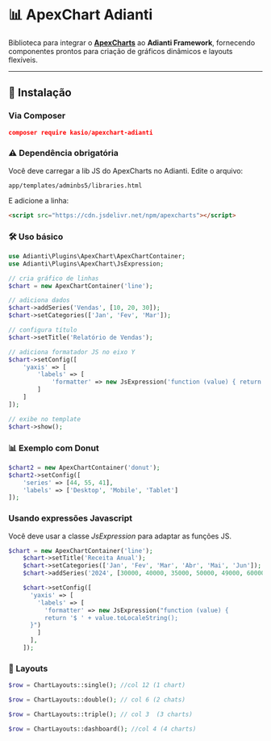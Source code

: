 # 📊 ApexChart Adianti

Biblioteca para integrar o **[ApexCharts](https://apexcharts.com/)** ao **Adianti Framework**, fornecendo componentes prontos para criação de gráficos dinâmicos e layouts flexíveis.

---

## 🚀 Instalação

### Via Composer

```json
composer require kasio/apexchart-adianti
```

### ⚠️ Dependência obrigatória

Você deve carregar a lib JS do ApexCharts no Adianti.
Edite o arquivo:

`app/templates/adminbs5/libraries.html`

E adicione a linha:

```html
<script src="https://cdn.jsdelivr.net/npm/apexcharts"></script>
```

### 🛠️ Uso básico

```php
use Adianti\Plugins\ApexChart\ApexChartContainer;
use Adianti\Plugins\ApexChart\JsExpression;

// cria gráfico de linhas
$chart = new ApexChartContainer('line');

// adiciona dados
$chart->addSeries('Vendas', [10, 20, 30]);
$chart->setCategories(['Jan', 'Fev', 'Mar']);

// configura título
$chart->setTitle('Relatório de Vendas');

// adiciona formatador JS no eixo Y
$chart->setConfig([
    'yaxis' => [
        'labels' => [
            'formatter' => new JsExpression('function (value) { return value + " $"; }')
        ]
    ]
]);

// exibe no template
$chart->show();
```

### 📊 Exemplo com Donut

```php
$chart2 = new ApexChartContainer('donut');
$chart2->setConfig([
    'series' => [44, 55, 41],
    'labels' => ['Desktop', 'Mobile', 'Tablet']
]);
```

### Usando expressões Javascript

Você deve usar a classe _JsExpression_ para adaptar as funções JS.

```php
$chart = new ApexChartContainer('line');
    $chart->setTitle('Receita Anual');
    $chart->setCategories(['Jan', 'Fev', 'Mar', 'Abr', 'Mai', 'Jun']);
    $chart->addSeries('2024', [30000, 40000, 35000, 50000, 49000, 60000]);

    $chart->setConfig([
      'yaxis' => [
        'labels' => [
          'formatter' => new JsExpression("function (value) {
          return '$ ' + value.toLocaleString();
      }")
        ]
      ],
    ]);
```

### 🎨 Layouts

```php
$row = ChartLayouts::single(); //col 12 (1 chart)

$row = ChartLayouts::double(); // col 6 (2 chats)

$row = ChartLayouts::triple(); // col 3  (3 charts)

$row = ChartLayouts::dashboard(); //col 4 (4 charts)

```
